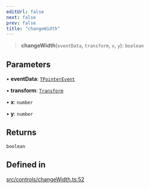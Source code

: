 ```yaml
---
editUrl: false
next: false
prev: false
title: "changeWidth"
---
```


> **changeWidth**(`eventData`, `transform`, `x`, `y`): `boolean`

## Parameters

• **eventData**: [`TPointerEvent`](/api/type-aliases/tpointerevent/)

• **transform**: [`Transform`](/api/type-aliases/transform/)

• **x**: `number`

• **y**: `number`

## Returns

`boolean`

## Defined in

[src/controls/changeWidth.ts:52](https://github.com/fabricjs/fabric.js/blob/5c1240d8b4662e45868dd33f385f941de21c8e9c/src/controls/changeWidth.ts#L52)
